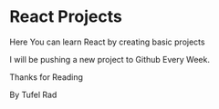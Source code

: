 # React Projects

Here You can learn React by creating basic projects

I will be pushing a new project to Github Every Week.

Thanks for Reading

By Tufel Rad
